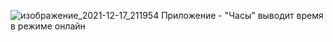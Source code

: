 ![изображение_2021-12-17_211954](https://user-images.githubusercontent.com/89924811/146596792-9908b4a9-6b4e-4900-a2bb-116110cd2490.png)
Приложение - "Часы" выводит время в режиме онлайн
